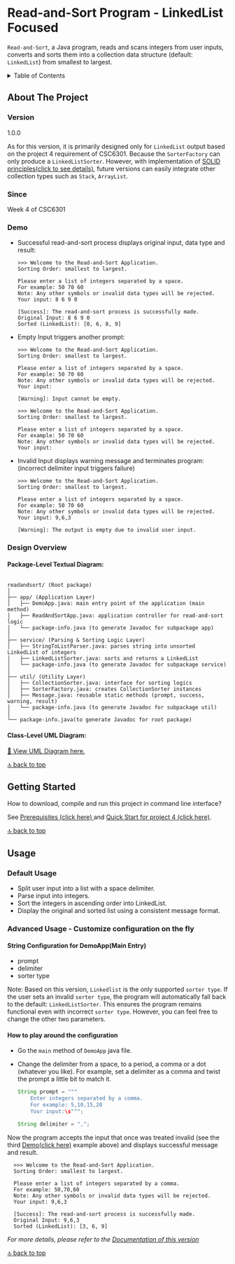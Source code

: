 <a id="readme-top"></a>

# Read-and-Sort Program - LinkedList Focused
`Read-and-Sort`, a Java program, reads and scans integers from user inputs,
converts and sorts them into a collection data structure (default: `LinkedList`)
from smallest to largest.

<!-- TABLE OF CONTENTS -->
<details>
  <summary>Table of Contents</summary>
  <ol>
    <li>
      <a href="#about-the-project">About The Project</a>
      <ul>
        <li><a href="#version">Version</a></li>
        <li><a href="#since">Since</a></li>
        <li><a href="#demo">Demo</a></li>
        <li><a href="#design-overview">Design Overview</a></li>
      </ul>
    </li>
    <li>
      <a href="#getting-started">Getting Started</a>
    </li>
    <li><a href="#usage">Usage</a></li>
  </ol>
</details>

<!-- ABOUT THE PROJECT -->
## About The Project

### Version
1.0.0 

As for this version, it is primarily designed only for `LinkedList` output based
on the project 4 requirement of CSC6301. Because the `SorterFactory` can only 
produce a `LinkedListSorter`. However, with implementation of
[SOLID principles(click to see details)](../README.md#solid-principle-alignment),
future versions can easily integrate other collection types such as `Stack`, 
`ArrayList`.

### Since
Week 4 of CSC6301

### Demo
* Successful read-and-sort process displays original input, data type and result:
    ```text
    >>> Welcome to the Read-and-Sort Application.
    Sorting Order: smallest to largest.
    
    Please enter a list of integers separated by a space.
    For example: 50 70 60
    Note: Any other symbols or invalid data types will be rejected.
    Your input: 8 6 9 0
    
    [Success]: The read-and-sort process is successfully made. 
    Original Input: 8 6 9 0
    Sorted (LinkedList): [0, 6, 8, 9]
    ```
* Empty Input triggers another prompt:
    ```text
    >>> Welcome to the Read-and-Sort Application.
    Sorting Order: smallest to largest.
    
    Please enter a list of integers separated by a space.
    For example: 50 70 60
    Note: Any other symbols or invalid data types will be rejected.
    Your input: 
    
    [Warning]: Input cannot be empty.
    
    >>> Welcome to the Read-and-Sort Application.
    Sorting Order: smallest to largest.
    
    Please enter a list of integers separated by a space.
    For example: 50 70 60
    Note: Any other symbols or invalid data types will be rejected.
    Your input: 
    ```
* Invalid Input displays warning message and terminates program:
  (incorrect delimiter input triggers failure)
    ```text
    >>> Welcome to the Read-and-Sort Application.
    Sorting Order: smallest to largest.
    
    Please enter a list of integers separated by a space.
    For example: 50 70 60
    Note: Any other symbols or invalid data types will be rejected.
    Your input: 9,6,3
    
    [Warning]: The output is empty due to invalid user input.
    ```

### Design Overview
#### Package-Level Textual Diagram:
```text

readandsort/ (Root package)
│
├── app/ (Application Layer)
│   ├── DemoApp.java: main entry point of the application (main method)
│   ├── ReadAndSortApp.java: application controller for read-and-sort logic
│   └── package-info.java (to generate Javadoc for subpackage app)
│
├── service/ (Parsing & Sorting Logic Layer)
│   ├── StringToListParser.java: parses string into unsorted LinkedList of integers
│   ├── LinkedListSorter.java: sorts and returns a LinkedList
│   └── package-info.java (to generate Javadoc for subpackage service)
│
├── util/ (Utility Layer)
│   ├── CollectionSorter.java: interface for sorting logics
│   ├── SorterFactory.java: creates CollectionSorter instances
│   ├── Message.java: reusable static methods (prompt, success, warning, result)
│   └── package-info.java (to generate Javadoc for subpackage util)
│
└── package-info.java(to generate Javadoc for root package)
```

#### Class-Level UML Diagram:
[📄 View UML Diagram here.](uml.pdf)

[🔝 back to top](#readme-top)

<!-- GETTING STARTED -->
## Getting Started
How to download, compile and run this project in command line interface?

See [Prerequisites (click here) ](../README.md#prerequisites) and 
[Quick Start for project 4 (click here)](../README.md#quick-start).

[🔝 back to top](#readme-top)

<!-- USAGE EXAMPLES -->
## Usage
### Default Usage
* Split user input into a list with a space delimiter.
* Parse input into integers.
* Sort the integers in ascending order into LinkedList.
* Display the original and sorted list using a consistent message format.

### Advanced Usage - Customize configuration on the fly 

#### String Configuration for DemoApp(Main Entry)

   * prompt
   * delimiter
   * sorter type

Note: Based on this version, `Linkedlist` is the only supported `sorter type`. 
If the user sets an invalid `sorter type`, the program will automatically fall 
back to the default: `LinkedListSorter`. This ensures the program remains 
functional even with incorrect `sorter type`.
However, you can feel free to change the other two parameters.

#### How to play around the configuration

* Go the `main` method of `DemoApp` java file.
* Change the delimiter from a space, to a period, a comma or a dot (whatever you
like). For example, set a delimiter as a comma and twist the prompt a little bit
to match it.
    
    ```java
    String prompt = """
        Enter integers separated by a comma.
        For example: 5,10,15,20
        Your input:\s""";
    
    String delimiter = ",";
    ```
Now the program accepts the input that once was treated invalid
(see the third [Demo(click here)](#demo) example above) and displays successful
message and result.
```text
  >>> Welcome to the Read-and-Sort Application.
  Sorting Order: smallest to largest.
        
  Please enter a list of integers separated by a comma.
  For example: 50,70,60
  Note: Any other symbols or invalid data types will be rejected.
  Your input: 9,6,3
        
  [Success]: The read-and-sort process is successfully made. 
  Original Input: 9,6,3
  Sorted (LinkedList): [3, 6, 9]
```
_For more details, please refer to the 
[Documentation of this version](https://huihua-alice.github.io/project4-linkedlist/docs/index.html)_

[🔝 back to top](#readme-top)
